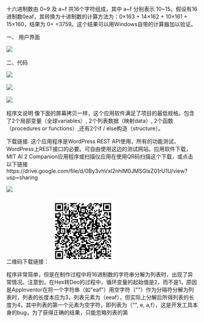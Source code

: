 十六进制数由 0~9 及 a~f 共16个字符组成，其中 a~f 分别表示 10~15。假设有16进制数0eaf，其转换为十进制数的计算方法为：0×163 + 14×162 + 10×161 + 15×160，结果为 0+ =3759。这个结果可以用Windows自带的计算器加以验证。

一、	用户界面

![](/図1.png)

二、代码

![](/図2.png)

![](/図3.png)

![](/図4.png)

程序文说明 像下面的屏幕拷贝一样，这个应用软件满足了项目的最低规格。包含了2个局部变量（全球variables）, 2个列表数据（映射data）, 2个函数（procedures or functions）,还有2个if / else构造（structure）。



下载链接. 这个应用程序是WordPress REST API使用，所有的功能测试，WordPress上REST接口的必要。可自由使用这边的测试网站。应用软件下载，MIT AI 2 Companion应用程序或扫描仪应用在使用QR码扫描这个下载，或点击以下链接https://drive.google.com/file/d/0By3vhVxl2nhlM0JMSGlxZ01rU1U/view?usp=sharing


![](/図5.png)


二维码下载链接：
![](/333.png)

程序非常简单，但是在制作过程中将16进制数的字符串分解为列表时，出现了异常情况。注意到，在Hex转Dec的过程中，循环变量的起始值是2，而不是1，原因是AppInventor在将一个字符串（如"eaf"）用空字符（""）作为分隔符分解为列表时，列表的长度本应为3，列表元素为（eeaf），但实际上分解后所得列表的长度为4，其中列表的第一个元素为空字符，即列表为（"", e, a,f），这是开发工具本身的bug，为了获得正确的结果，只能忽略列表的第
